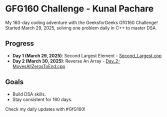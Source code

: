 # GFG160 Challenge - Kunal Pachare

My 160-day coding adventure with the GeeksforGeeks GfG160 Challenge! Started March 29, 2025, solving one problem daily in C++ to master DSA.

## Progress
- **Day 1 (March 29, 2025)**: Second Largest Element - [Second_Largest.cpp](https://github.com/kunal-pachare/GFG160-Challenge/blob/main/Second_Largest.cpp)
- **Day 2 (March 30, 2025)**: Reverse An Array  - [Day_2-MovesAllZerosToEnd.cpp](https://github.com/kunal-pachare/GFG160-Challenge./blob/main/Day_2-MovesAllZerosToEnd.cpp)
 

## Goals
- Build DSA skills.
- Stay consistent for 160 days.

Check my daily updates with #GfG160!
